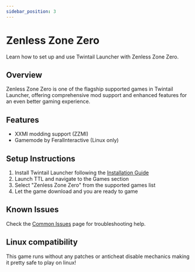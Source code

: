 ```yaml
---
sidebar_position: 3
---
```


# Zenless Zone Zero

Learn how to set up and use Twintail Launcher with Zenless Zone Zero.

## Overview

Zenless Zone Zero is one of the flagship supported games in Twintail Launcher, offering comprehensive mod support and enhanced features for an even better gaming experience.

## Features

- XXMI modding support (ZZMI)
- Gamemode by FeralInteractive (Linux only)

## Setup Instructions

1. Install Twintail Launcher following the [Installation Guide](../installation/overview)
2. Launch TTL and navigate to the Games section
3. Select "Zenless Zone Zero" from the supported games list
4. Let the game download and you are ready to game

## Known Issues

Check the [Common Issues](../troubleshooting/common-issues) page for troubleshooting help.

## Linux compatibility

This game runs without any patches or anticheat disable mechanics making it pretty safe to play on linux!
